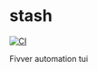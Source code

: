 # stash

[![CI](https://github.com//stash/workflows/CI/badge.svg)](https://github.com//stash/actions)

Fivver automation tui

